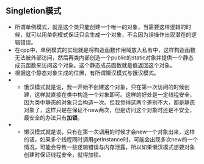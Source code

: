 ## Singletion模式
- 所谓单例模式，就是这个类只能创建一个唯一的对象，当需要这样逻辑的时候，就可以用单例模式保证只会生成一个对象，不会因为误操作出现潜在的逻辑错误。
- 在cpp中，单例模式的实现就是将构造函数作用域放入私有中，这样构造函数无法被外部访问，然后再类内部创造一个public的static对象并提供一个静态成员函数来访问这个对象。这个静态成员函数就是值返回这个对象。
- 根据这个静态对象生成的位置，有所谓懒汉模式与饿汉模式。
- - 饿汉模式就是说，我一开始不创建这个对象，只在第一次访问的时候创建，这样就直接在类中构造一个对象即可。这样的好处是一定线程安全，因为类中静态的对象只会构造一次。但我觉得这两个差别不大，都是静态对象了，这样只是在保证不new两次，但是访问这个对象时还是不安全，最安全的办法只有**加锁**。
- - 懒汉模式就是说，只有在第一次调用的时候才会new一个对象出来，这样的话，如果多个线程同时调用getInstance时，可能会出现多次new的一个情况，可能会导致一些逻辑错误与内存泄露，所以如果懒汉模式想要对象创建时保证线程安全，就得加锁。
